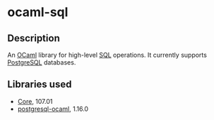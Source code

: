 # ocaml-sql

## Description

An [OCaml](http://caml.inria.fr/) library for high-level
[SQL](http://en.wikipedia.org/wiki/SQL) operations. It currently supports
[PostgreSQL](http://www.postgresql.org/) databases.

## Libraries used

* [Core](http://www.janestreet.com/ocaml/doc/core/index.html), 107.01
* [postgresql-ocaml](http://www.ocaml.info/home/ocaml_sources.html#postgresql-ocaml), 1.16.0

